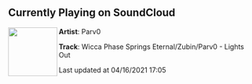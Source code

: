 ## Currently Playing on SoundCloud

[<img align="left" width="100" src="https://i1.sndcdn.com/artworks-1zSk9L86s6XcJi1f-SLnViw-t500x500.jpg">](https://soundcloud.com/parv0/wicca-phase-springs-eternal-1)

**Artist**: Parv0 

**Track**: Wicca Phase Springs Eternal/Zubin/Parv0 - Lights Out

Last updated at 04/16/2021 17:05
